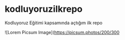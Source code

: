 # kodluyoruzilkrepo
Kodluyoruz Eğitimi kapsamında açtığım ilk repo

![Lorem Picsum Image](https://picsum.photos/200/300